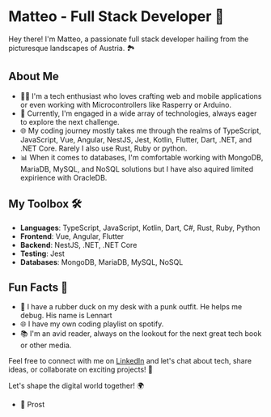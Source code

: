 # Matteo - Full Stack Developer 🚀

Hey there! I'm Matteo, a passionate full stack developer hailing from the picturesque landscapes of Austria. 🏞️

## About Me

- 🧑‍💻 I'm a tech enthusiast who loves crafting web and mobile applications or even working with Microcontrollers like Rasperry or Arduino.
- 💼 Currently, I'm engaged in a wide array of technologies, always eager to explore the next challenge.
- 🌐 My coding journey mostly takes me through the realms of TypeScript, JavaScript, Vue, Angular, NestJS, Jest, Kotlin, Flutter, Dart, .NET, and .NET Core. Rarely I also use Rust, Ruby or python.
- 📊 When it comes to databases, I'm comfortable working with MongoDB, MariaDB, MySQL, and NoSQL solutions but I have also aquired limited expirience with OracleDB.

## My Toolbox 🛠️

- **Languages**: TypeScript, JavaScript, Kotlin, Dart, C#, Rust, Ruby, Python
- **Frontend**: Vue, Angular, Flutter
- **Backend**: NestJS, .NET, .NET Core
- **Testing**: Jest
- **Databases**: MongoDB, MariaDB, MySQL, NoSQL

## Fun Facts 🌟
- 🦆 I have a rubber duck on my desk with a punk outfit. He helps me debug. His name is Lennart
- 🌐 I have my own coding playlist on spotify.
- 📚 I'm an avid reader, always on the lookout for the next great tech book or other media.

Feel free to connect with me on [LinkedIn](https://www.linkedin.com/in/matteo-juen-6050bb284/) and let's chat about tech, share ideas, or collaborate on exciting projects! 💬

Let's shape the digital world together! 🌍

- 🍺 Prost

